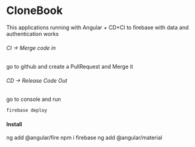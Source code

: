 # CloneBook

This applications running with Angular + CD+CI to firebase with data and authentication works

###### CI -> Merge code in
go to github and create a PullRequest and Merge it

###### CD -> Release Code Out
go to console and run

```js
firebase deploy

```

#### Install

ng add @angular/fire
npm i firebase
ng add @angular/material
